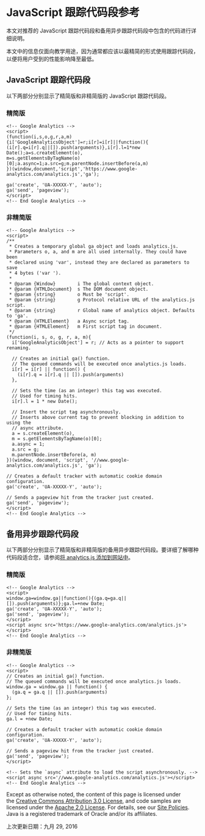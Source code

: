 # JavaScript 跟踪代码段参考

本文对推荐的 JavaScript 跟踪代码段和备用异步跟踪代码段中包含的代码进行详细说明。

本文中的信息仅面向教学用途，因为通常都应该以最精简的形式使用跟踪代码段，以便将用户受到的性能影响降至最低。

## JavaScript 跟踪代码段

以下两部分分别显示了精简版和非精简版的 JavaScript 跟踪代码段。

### 精简版

```
<!-- Google Analytics -->
<script>
(function(i,s,o,g,r,a,m){i['GoogleAnalyticsObject']=r;i[r]=i[r]||function(){
(i[r].q=i[r].q||[]).push(arguments)},i[r].l=1*new Date();a=s.createElement(o),
m=s.getElementsByTagName(o)[0];a.async=1;a.src=g;m.parentNode.insertBefore(a,m)
})(window,document,'script','https://www.google-analytics.com/analytics.js','ga');

ga('create', 'UA-XXXXX-Y', 'auto');
ga('send', 'pageview');
</script>
<!-- End Google Analytics -->
```

### 非精简版

```
<!-- Google Analytics -->
<script>
/**
 * Creates a temporary global ga object and loads analytics.js.
 * Parameters o, a, and m are all used internally. They could have been
 * declared using 'var', instead they are declared as parameters to save
 * 4 bytes ('var ').
 *
 * @param {Window}        i The global context object.
 * @param {HTMLDocument}  s The DOM document object.
 * @param {string}        o Must be 'script'.
 * @param {string}        g Protocol relative URL of the analytics.js script.
 * @param {string}        r Global name of analytics object. Defaults to 'ga'.
 * @param {HTMLElement}   a Async script tag.
 * @param {HTMLElement}   m First script tag in document.
 */
(function(i, s, o, g, r, a, m){
  i['GoogleAnalyticsObject'] = r; // Acts as a pointer to support renaming.

  // Creates an initial ga() function.
  // The queued commands will be executed once analytics.js loads.
  i[r] = i[r] || function() {
    (i[r].q = i[r].q || []).push(arguments)
  },

  // Sets the time (as an integer) this tag was executed.
  // Used for timing hits.
  i[r].l = 1 * new Date();

  // Insert the script tag asynchronously.
  // Inserts above current tag to prevent blocking in addition to using the
  // async attribute.
  a = s.createElement(o),
  m = s.getElementsByTagName(o)[0];
  a.async = 1;
  a.src = g;
  m.parentNode.insertBefore(a, m)
})(window, document, 'script', '//www.google-analytics.com/analytics.js', 'ga');

// Creates a default tracker with automatic cookie domain configuration.
ga('create', 'UA-XXXXX-Y', 'auto');

// Sends a pageview hit from the tracker just created.
ga('send', 'pageview');
</script>
<!-- End Google Analytics -->
```

## 备用异步跟踪代码段

以下两部分分别显示了精简版和非精简版的备用异步跟踪代码段。要详细了解哪种代码段适合您，请参阅[将 analytics.js 添加到网站中](https://developers.google.cn/analytics/devguides/collection/analyticsjs?hl=zh-cn)。

### 精简版

```
<!-- Google Analytics -->
<script>
window.ga=window.ga||function(){(ga.q=ga.q||[]).push(arguments)};ga.l=+new Date;
ga('create', 'UA-XXXXX-Y', 'auto');
ga('send', 'pageview');
</script>
<script async src='https://www.google-analytics.com/analytics.js'></script>
<!-- End Google Analytics -->
```

### 非精简版

```
<!-- Google Analytics -->
<script>
// Creates an initial ga() function.
// The queued commands will be executed once analytics.js loads.
window.ga = window.ga || function() {
  (ga.q = ga.q || []).push(arguments)
};

// Sets the time (as an integer) this tag was executed.
// Used for timing hits.
ga.l = +new Date;

// Creates a default tracker with automatic cookie domain configuration.
ga('create', 'UA-XXXXX-Y', 'auto');

// Sends a pageview hit from the tracker just created.
ga('send', 'pageview');
</script>

<!-- Sets the `async` attribute to load the script asynchronously. -->
<script async src='//www.google-analytics.com/analytics.js'></script>
<!-- End Google Analytics -->
```

Except as otherwise noted, the content of this page is licensed under the [Creative Commons Attribution 3.0 License](http://creativecommons.org/licenses/by/3.0/), and code samples are licensed under the [Apache 2.0 License](http://www.apache.org/licenses/LICENSE-2.0). For details, see our [Site Policies](https://developers.google.cn/terms/site-policies?hl=zh-cn). Java is a registered trademark of Oracle and/or its affiliates.

上次更新日期：九月 29, 2016
